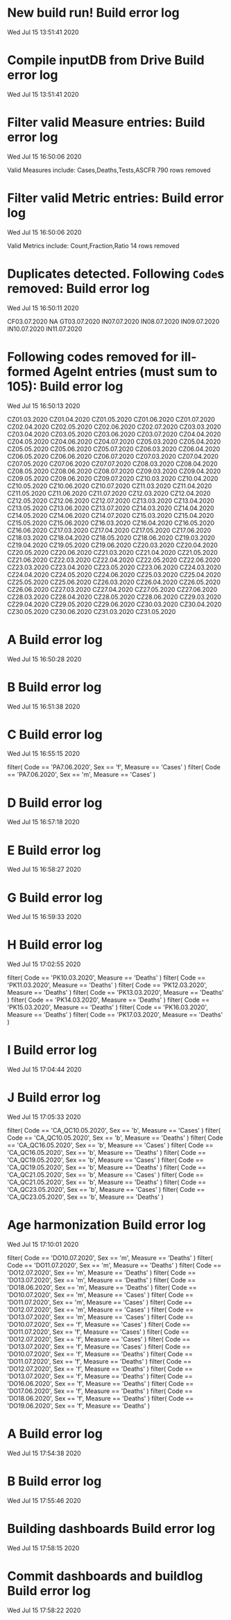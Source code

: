 
# New build run! Build error log
 Wed Jul 15 13:51:41 2020 


# Compile inputDB from Drive Build error log
 Wed Jul 15 13:51:41 2020 


# Filter valid Measure entries: Build error log
 Wed Jul 15 16:50:06 2020 

Valid Measures include: Cases,Deaths,Tests,ASCFR
 790 rows removed
# Filter valid Metric entries: Build error log
 Wed Jul 15 16:50:06 2020 

Valid Metrics include: Count,Fraction,Ratio
 14 rows removed
# Duplicates detected. Following `Code`s removed: Build error log
 Wed Jul 15 16:50:11 2020 

CF03.07.2020
NA
GT03.07.2020
IN07.07.2020
IN08.07.2020
IN09.07.2020
IN10.07.2020
IN11.07.2020
# Following codes removed for ill-formed AgeInt entries (must sum to 105): Build error log
 Wed Jul 15 16:50:13 2020 

CZ01.03.2020
CZ01.04.2020
CZ01.05.2020
CZ01.06.2020
CZ01.07.2020
CZ02.04.2020
CZ02.05.2020
CZ02.06.2020
CZ02.07.2020
CZ03.03.2020
CZ03.04.2020
CZ03.05.2020
CZ03.06.2020
CZ03.07.2020
CZ04.04.2020
CZ04.05.2020
CZ04.06.2020
CZ04.07.2020
CZ05.03.2020
CZ05.04.2020
CZ05.05.2020
CZ05.06.2020
CZ05.07.2020
CZ06.03.2020
CZ06.04.2020
CZ06.05.2020
CZ06.06.2020
CZ06.07.2020
CZ07.03.2020
CZ07.04.2020
CZ07.05.2020
CZ07.06.2020
CZ07.07.2020
CZ08.03.2020
CZ08.04.2020
CZ08.05.2020
CZ08.06.2020
CZ08.07.2020
CZ09.03.2020
CZ09.04.2020
CZ09.05.2020
CZ09.06.2020
CZ09.07.2020
CZ10.03.2020
CZ10.04.2020
CZ10.05.2020
CZ10.06.2020
CZ10.07.2020
CZ11.03.2020
CZ11.04.2020
CZ11.05.2020
CZ11.06.2020
CZ11.07.2020
CZ12.03.2020
CZ12.04.2020
CZ12.05.2020
CZ12.06.2020
CZ12.07.2020
CZ13.03.2020
CZ13.04.2020
CZ13.05.2020
CZ13.06.2020
CZ13.07.2020
CZ14.03.2020
CZ14.04.2020
CZ14.05.2020
CZ14.06.2020
CZ14.07.2020
CZ15.03.2020
CZ15.04.2020
CZ15.05.2020
CZ15.06.2020
CZ16.03.2020
CZ16.04.2020
CZ16.05.2020
CZ16.06.2020
CZ17.03.2020
CZ17.04.2020
CZ17.05.2020
CZ17.06.2020
CZ18.03.2020
CZ18.04.2020
CZ18.05.2020
CZ18.06.2020
CZ19.03.2020
CZ19.04.2020
CZ19.05.2020
CZ19.06.2020
CZ20.03.2020
CZ20.04.2020
CZ20.05.2020
CZ20.06.2020
CZ21.03.2020
CZ21.04.2020
CZ21.05.2020
CZ21.06.2020
CZ22.03.2020
CZ22.04.2020
CZ22.05.2020
CZ22.06.2020
CZ23.03.2020
CZ23.04.2020
CZ23.05.2020
CZ23.06.2020
CZ24.03.2020
CZ24.04.2020
CZ24.05.2020
CZ24.06.2020
CZ25.03.2020
CZ25.04.2020
CZ25.05.2020
CZ25.06.2020
CZ26.03.2020
CZ26.04.2020
CZ26.05.2020
CZ26.06.2020
CZ27.03.2020
CZ27.04.2020
CZ27.05.2020
CZ27.06.2020
CZ28.03.2020
CZ28.04.2020
CZ28.05.2020
CZ28.06.2020
CZ29.03.2020
CZ29.04.2020
CZ29.05.2020
CZ29.06.2020
CZ30.03.2020
CZ30.04.2020
CZ30.05.2020
CZ30.06.2020
CZ31.03.2020
CZ31.05.2020
# A Build error log
 Wed Jul 15 16:50:28 2020 


# B Build error log
 Wed Jul 15 16:51:38 2020 


# C Build error log
 Wed Jul 15 16:55:15 2020 

filter( Code == 'PA7.06.2020', Sex == 'f', Measure == 'Cases' )
filter( Code == 'PA7.06.2020', Sex == 'm', Measure == 'Cases' )

# D Build error log
 Wed Jul 15 16:57:18 2020 


# E Build error log
 Wed Jul 15 16:58:27 2020 


# G Build error log
 Wed Jul 15 16:59:33 2020 


# H Build error log
 Wed Jul 15 17:02:55 2020 

filter( Code == 'PK10.03.2020', Measure == 'Deaths' )
filter( Code == 'PK11.03.2020', Measure == 'Deaths' )
filter( Code == 'PK12.03.2020', Measure == 'Deaths' )
filter( Code == 'PK13.03.2020', Measure == 'Deaths' )
filter( Code == 'PK14.03.2020', Measure == 'Deaths' )
filter( Code == 'PK15.03.2020', Measure == 'Deaths' )
filter( Code == 'PK16.03.2020', Measure == 'Deaths' )
filter( Code == 'PK17.03.2020', Measure == 'Deaths' )

# I Build error log
 Wed Jul 15 17:04:44 2020 


# J Build error log
 Wed Jul 15 17:05:33 2020 

filter( Code == 'CA_QC10.05.2020', Sex == 'b', Measure == 'Cases' )
filter( Code == 'CA_QC10.05.2020', Sex == 'b', Measure == 'Deaths' )
filter( Code == 'CA_QC16.05.2020', Sex == 'b', Measure == 'Cases' )
filter( Code == 'CA_QC16.05.2020', Sex == 'b', Measure == 'Deaths' )
filter( Code == 'CA_QC19.05.2020', Sex == 'b', Measure == 'Cases' )
filter( Code == 'CA_QC19.05.2020', Sex == 'b', Measure == 'Deaths' )
filter( Code == 'CA_QC21.05.2020', Sex == 'b', Measure == 'Cases' )
filter( Code == 'CA_QC21.05.2020', Sex == 'b', Measure == 'Deaths' )
filter( Code == 'CA_QC23.05.2020', Sex == 'b', Measure == 'Cases' )
filter( Code == 'CA_QC23.05.2020', Sex == 'b', Measure == 'Deaths' )

# Age harmonization Build error log
 Wed Jul 15 17:10:01 2020 

filter( Code == 'DO10.07.2020', Sex == 'm', Measure == 'Deaths' )
filter( Code == 'DO11.07.2020', Sex == 'm', Measure == 'Deaths' )
filter( Code == 'DO12.07.2020', Sex == 'm', Measure == 'Deaths' )
filter( Code == 'DO13.07.2020', Sex == 'm', Measure == 'Deaths' )
filter( Code == 'DO18.06.2020', Sex == 'm', Measure == 'Deaths' )
filter( Code == 'DO10.07.2020', Sex == 'm', Measure == 'Cases' )
filter( Code == 'DO11.07.2020', Sex == 'm', Measure == 'Cases' )
filter( Code == 'DO12.07.2020', Sex == 'm', Measure == 'Cases' )
filter( Code == 'DO13.07.2020', Sex == 'm', Measure == 'Cases' )
filter( Code == 'DO10.07.2020', Sex == 'f', Measure == 'Cases' )
filter( Code == 'DO11.07.2020', Sex == 'f', Measure == 'Cases' )
filter( Code == 'DO12.07.2020', Sex == 'f', Measure == 'Cases' )
filter( Code == 'DO13.07.2020', Sex == 'f', Measure == 'Cases' )
filter( Code == 'DO10.07.2020', Sex == 'f', Measure == 'Deaths' )
filter( Code == 'DO11.07.2020', Sex == 'f', Measure == 'Deaths' )
filter( Code == 'DO12.07.2020', Sex == 'f', Measure == 'Deaths' )
filter( Code == 'DO13.07.2020', Sex == 'f', Measure == 'Deaths' )
filter( Code == 'DO16.06.2020', Sex == 'f', Measure == 'Deaths' )
filter( Code == 'DO17.06.2020', Sex == 'f', Measure == 'Deaths' )
filter( Code == 'DO18.06.2020', Sex == 'f', Measure == 'Deaths' )
filter( Code == 'DO19.06.2020', Sex == 'f', Measure == 'Deaths' )

# A Build error log
 Wed Jul 15 17:54:38 2020 


# B Build error log
 Wed Jul 15 17:55:46 2020 


# Building dashboards Build error log
 Wed Jul 15 17:58:15 2020 


# Commit dashboards and buildlog Build error log
 Wed Jul 15 17:58:22 2020 

